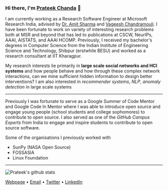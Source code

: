 ### Hi there, I'm [Prateek Chanda](https://prateekiiest.github.io/) 👋

I am currently working as a Research Software Engineer at Microsoft Research India, advised by [Dr. Amit Sharma](https://www.amitsharma.in/) and [Vageesh Chandramouli](https://www.microsoft.com/en-us/research/people/vachand/). I have been fortunate to work on variety of interesting research problems both at MSR and beyond that has led to publications at CSCW, NeurIPs, AAAI, AISTATS, and AAAI HCOMP.
Previously, I received my bachelor's degrees in Computer Science from the Indian Institute of Engineering Science and Technology, Shibpur (erstwhile BESU) and worked as a research consultant at IIT Kharagpur.


My research interests lie primarily in **large scale social networks and HCI systems** and how people behave and how through these complex network interactions, can we mine sufficient hidden information to design better interventions? I am also interested in _recommender systems_, _NLP_, _anomaly detection_ in large scale systems

-------------------------

Previously I was fortunate to serve as a Google Summer of Code Mentor and Google Code In Mentor where I was able to introduce open source and engage young people (school students and college sophomores) to contribute to open source.
I also served as one of the _GitHub Campus Experts_ from India to engage and inspire students to contribute to open source software.

Some of the organisations I previously worked with

- SunPy (NASA Open Source)
- FOSSASIA
- Linux Foundation


------------------------



![Prateek's github stats](https://github-readme-stats.vercel.app/api?username=prateekiiest&show_icons=true&theme=dark)


[Webpage](https://prateekiiest.github.io/) • [Email](mailto:prateekkol21@gmail.com) • [Twitter](https://twitter.com/prateekiiest) • [LinkedIn](https://www.linkedin.com/in/prateek-chanda-iiest/)
